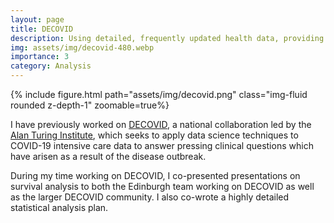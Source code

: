 ```yaml
---
layout: page
title: DECOVID
description: Using detailed, frequently updated health data, providing up to date information about patient care during the COVID-19 pandemic
img: assets/img/decovid-480.webp
importance: 3
category: Analysis
---
```


{% include figure.html path="assets/img/decovid.png" class="img-fluid rounded z-depth-1" zoomable=true%}
<br>

I have previously worked on [DECOVID](http://decovid.org), a national
collaboration led by the [Alan Turing Institute](https://www.turing.ac.uk), which
seeks to apply data science techniques to COVID-19 intensive care data to answer
pressing clinical questions which have arisen as a result of the disease
outbreak. 

During my time working on DECOVID, I co-presented presentations on survival
analysis to both the Edinburgh team working on DECOVID as well as the larger
DECOVID community. I also co-wrote a highly detailed statistical analysis plan.
